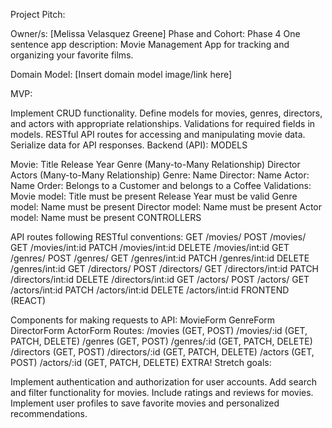 
Project Pitch:

Owner/s: [Melissa Velasquez Greene]
Phase and Cohort: Phase 4
One sentence app description: Movie Management App for tracking and organizing your favorite films.

Domain Model: [Insert domain model image/link here]

MVP:

Implement CRUD functionality.
Define models for movies, genres, directors, and actors with appropriate relationships.
Validations for required fields in models.
RESTful API routes for accessing and manipulating movie data.
Serialize data for API responses.
Backend (API):
MODELS

Movie:
Title
Release Year
Genre (Many-to-Many Relationship)
Director
Actors (Many-to-Many Relationship)
Genre:
Name
Director:
Name
Actor:
Name
Order:
Belongs to a Customer and belongs to a Coffee
Validations:
Movie model:
Title must be present
Release Year must be valid
Genre model:
Name must be present
Director model:
Name must be present
Actor model:
Name must be present
CONTROLLERS

API routes following RESTful conventions:
GET /movies/
POST /movies/
GET /movies/int:id
PATCH /movies/int:id
DELETE /movies/int:id
GET /genres/
POST /genres/
GET /genres/int:id
PATCH /genres/int:id
DELETE /genres/int:id
GET /directors/
POST /directors/
GET /directors/int:id
PATCH /directors/int:id
DELETE /directors/int:id
GET /actors/
POST /actors/
GET /actors/int:id
PATCH /actors/int:id
DELETE /actors/int:id
FRONTEND (REACT)

Components for making requests to API:
MovieForm
GenreForm
DirectorForm
ActorForm
Routes:
/movies (GET, POST)
/movies/:id (GET, PATCH, DELETE)
/genres (GET, POST)
/genres/:id (GET, PATCH, DELETE)
/directors (GET, POST)
/directors/:id (GET, PATCH, DELETE)
/actors (GET, POST)
/actors/:id (GET, PATCH, DELETE)
EXTRA! Stretch goals:

Implement authentication and authorization for user accounts.
Add search and filter functionality for movies.
Include ratings and reviews for movies.
Implement user profiles to save favorite movies and personalized recommendations.
